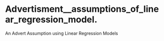 # Advertisment__assumptions_of_linear_regression_model.
An Advert Assumption using Linear Regression Models

